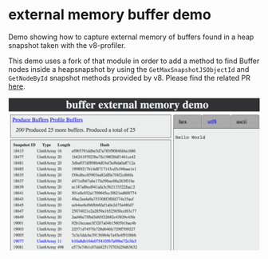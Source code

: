 # external memory buffer demo

Demo showing how to capture external memory of buffers found in a heap snapshot taken with the v8-profiler.

This demo uses a fork of that module in order to add a method to find Buffer nodes inside a heapsnapshot by using the
`GetMaxSnapshotJSObjectId` and `GetNodeById` snapshot methods provided by v8. Please find the related PR
[here](https://github.com/thlorenz/v8-profiler/pull/1).

![helloworld](assets/helloworld.png)
